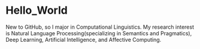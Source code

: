 # Hello_World
New to GitHub, so 
I major in Computational Linguistics. My research interest is Natural Language Processing(specializing in Semantics and Pragmatics), Deep Learning, Artificial Intelligence, and Affective Computing.
